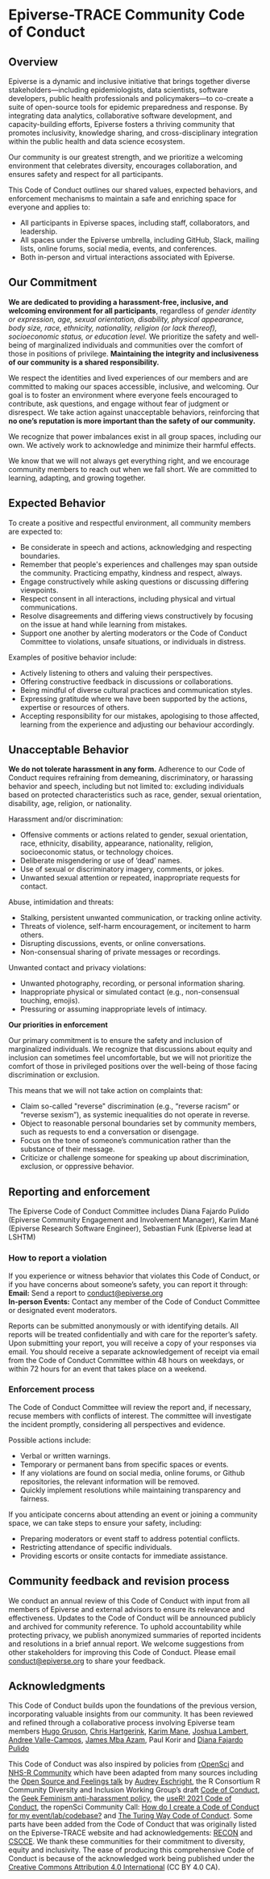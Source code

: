 # Epiverse-TRACE Community Code of Conduct

## Overview

Epiverse is a dynamic and inclusive initiative that brings together diverse stakeholders—including epidemiologists, data scientists, software developers, public health professionals and policymakers—to co-create a suite of open-source tools for epidemic preparedness and response. By integrating data analytics, collaborative software development, and capacity-building efforts, Epiverse fosters a thriving community that promotes inclusivity, knowledge sharing, and cross-disciplinary integration within the public health and data science ecosystem.

Our community is our greatest strength, and we prioritize a welcoming environment that celebrates diversity, encourages collaboration, and ensures safety and respect for all participants.

This Code of Conduct outlines our shared values, expected behaviors, and enforcement mechanisms to maintain a safe and enriching space for everyone and applies to: 

* All participants in Epiverse spaces, including staff, collaborators, and leadership.  
* All spaces under the Epiverse umbrella, including GitHub, Slack, mailing lists, online forums, social media, events, and conferences.  
* Both in-person and virtual interactions associated with Epiverse.

## Our Commitment

**We are dedicated to providing a harassment-free, inclusive, and welcoming environment for all participants**, regardless of *gender identity or expression, age, sexual orientation, disability, physical appearance, body size, race, ethnicity, nationality, religion (or lack thereof), socioeconomic status, or education level.* We prioritize the safety and well-being of marginalized individuals and communities over the comfort of those in positions of privilege. **Maintaining the integrity and inclusiveness of our community is a shared responsibility.**

We respect the identities and lived experiences of our members and are committed to making our spaces accessible, inclusive, and welcoming. Our goal is to foster an environment where everyone feels encouraged to contribute, ask questions, and engage without fear of judgment or disrespect. We take action against unacceptable behaviors, reinforcing that **no one’s reputation is more important than the safety of our community.**

We recognize that power imbalances exist in all group spaces, including our own. We actively work to acknowledge and minimize their harmful effects.

We know that we will not always get everything right, and we encourage community members to reach out when we fall short. We are committed to learning, adapting, and growing together. 

## Expected Behavior

To create a positive and respectful environment, all community members are expected to:

- Be considerate in speech and actions, acknowledging and respecting boundaries.  
- Remember that people's experiences and challenges may span outside the community. Practicing empathy, kindness and respect, always.  
- Engage constructively while asking questions or discussing differing viewpoints. 
- Respect consent in all interactions, including physical and virtual communications.  
- Resolve disagreements and differing views constructively by focusing on the issue at hand while learning from mistakes.  
- Support one another by alerting moderators or the Code of Conduct Committee to violations, unsafe situations, or individuals in distress.

Examples of positive behavior include:

- Actively listening to others and valuing their perspectives.  
- Offering constructive feedback in discussions or collaborations.  
- Being mindful of diverse cultural practices and communication styles.  
- Expressing gratitude where we have been supported by the actions, expertise or resources of others.  
- Accepting responsibility for our mistakes, apologising to those affected, learning from the experience and adjusting our behaviour accordingly.

## Unacceptable Behavior

**We do not tolerate harassment in any form.** Adherence to our Code of Conduct requires refraining from demeaning, discriminatory, or harassing behavior and speech, including but not limited to: excluding individuals based on protected characteristics such as race, gender, sexual orientation, disability, age, religion, or nationality.

Harassment and/or discrimination:

* Offensive comments or actions related to gender, sexual orientation, race, ethnicity, disability, appearance, nationality, religion, socioeconomic status, or technology choices.  
* Deliberate misgendering or use of ‘dead’ names.  
* Use of sexual or discriminatory imagery, comments, or jokes.  
* Unwanted sexual attention or repeated, inappropriate requests for contact.

Abuse, intimidation and threats:

* Stalking, persistent unwanted communication, or tracking online activity.  
* Threats of violence, self-harm encouragement, or incitement to harm others.  
* Disrupting discussions, events, or online conversations.  
* Non-consensual sharing of private messages or recordings.

Unwanted contact and privacy violations:

* Unwanted photography, recording, or personal information sharing.  
* Inappropriate physical or simulated contact (e.g., non-consensual touching, emojis).  
* Pressuring or assuming inappropriate levels of intimacy.

**Our priorities in enforcement**  

Our primary commitment is to ensure the safety and inclusion of marginalized individuals. We recognize that discussions about equity and inclusion can sometimes feel uncomfortable, but we will not prioritize the comfort of those in privileged positions over the well-being of those facing discrimination or exclusion.

This means that we will not take action on complaints that:

* Claim so-called "reverse" discrimination (e.g., “reverse racism” or “reverse sexism”), as systemic inequalities do not operate in reverse.  
* Object to reasonable personal boundaries set by community members, such as requests to end a conversation or disengage.  
* Focus on the tone of someone’s communication rather than the substance of their message.  
* Criticize or challenge someone for speaking up about discrimination, exclusion, or oppressive behavior.

## Reporting and enforcement

The Epiverse Code of Conduct Committee includes Diana Fajardo Pulido (Epiverse Community Engagement and Involvement Manager), Karim Mané (Epiverse Research Software Engineer), Sebastian Funk (Epiverse lead at LSHTM) <!-- and xxx (External Committee Member). -->

### How to report a violation

If you experience or witness behavior that violates this Code of Conduct, or if you have concerns about someone’s safety, you can report it through:  
**Email:** Send a report to [conduct@epiverse.org](mailto:conduct@epiverse.org)   
**In-person Events:** Contact any member of the Code of Conduct Committee or designated event moderators. 
<!-- **Online Form:** Submit a confidential report \[link to form\]. --> 
Reports can be submitted anonymously or with identifying details. All reports will be treated confidentially and with care for the reporter’s safety. Upon submitting your report, you will receive a copy of your responses via email. You should receive a separate acknowledgement of receipt via email from the Code of Conduct Committee within 48 hours on weekdays, or within 72 hours for an event that takes place on a weekend.

### Enforcement process

The Code of Conduct Committee will review the report and, if necessary, recuse members with conflicts of interest. The committee will investigate the incident promptly, considering all perspectives and evidence. 

Possible actions include:

* Verbal or written warnings.  
* Temporary or permanent bans from specific spaces or events.  
* If any violations are found on social media, online forums, or Github repositories, the relevant information will be removed.  
* Quickly implement resolutions while maintaining transparency and fairness.

If you anticipate concerns about attending an event or joining a community space, we can take steps to ensure your safety, including:

* Preparing moderators or event staff to address potential conflicts.  
* Restricting attendance of specific individuals.  
* Providing escorts or onsite contacts for immediate assistance.

## Community feedback and revision process

We conduct an annual review of this Code of Conduct with input from all members of Epiverse and external advisors to ensure its relevance and effectiveness. Updates to the Code of Conduct will be announced publicly and archived for community reference. To uphold accountability while protecting privacy, we publish anonymized summaries of reported incidents and resolutions in a brief annual report. We welcome suggestions from other stakeholders for improving this Code of Conduct. Please email [conduct@epiverse.org](mailto:conduct@epiverse.org) to share your feedback. 

## Acknowledgments

This Code of Conduct builds upon the foundations of the previous version, incorporating valuable insights from our community. It has been reviewed and refined through a collaborative process involving Epiverse team members [Hugo Gruson](https://github.com/Bisaloo), [Chris Hartgerink](https://github.com/chartgerink), [Karim Mane](https://github.com/Karim-Mane), [Joshua Lambert](https://github.com/joshwlambert), [Andree Valle-Campos](https://github.com/avallecam), [James Mba Azam](https://github.com/jamesmbaazam), Paul Korir and [Diana Fajardo Pulido](https://github.com/DianaClemencia/DianaClemencia) <!-- and external advisors \[insert names of external advisors\] to ensure it remains inclusive, clear, and effective. -->

This Code of Conduct was also inspired by policies from [rOpenSci](https://ropensci.org/code-of-conduct/) and [NHS-R Community](https://nhsrway.nhsrcommunity.com/code-of-conduct.html) which have been adapted from many sources including the [Open Source and Feelings talk](https://youtu.be/nizfHxg8y3o) by [Audrey Eschright](https://lifeofaudrey.com/), the R Consortium R Community Diversity and Inclusion Working Group’s draft [Code of Conduct](https://github.com/RConsortium/RCDI-WG/blob/0ca0a91dccc9296ff53a5806f52a2a49dbb8850d/conduct/code-of-conduct.md), the [Geek Feminism anti-harassment policy](https://geekfeminism.wikia.com/wiki/Community_anti-harassment/Policy), the [useR\! 2021 Code of Conduct](https://user2021.r-project.org/participation/coc/), the ropenSci Community Call: [How do I create a Code of Conduct for my event/lab/codebase?](https://ropensci.org/commcalls/2016-12-15/) and [The Turing Way Code of Conduct](https://github.com/the-turing-way/the-turing-way/blob/main/CODE_OF_CONDUCT.md). Some parts have been added from the Code of Conduct  that was originally listed on the Epiverse-TRACE website and had acknowledgements: [RECON](https://www.repidemicsconsortium.org/CODE_OF_CONDUCT/) and [CSCCE](https://www.cscce.org/cscce-community-participation-guidelines/). We thank these communities for their commitment to diversity, equity and inclusivity. The ease of producing this comprehensive Code of Conduct is because of the acknowledged work being published under the [Creative Commons Attribution 4.0 International](https://creativecommons.org/licenses/by/4.0/) (CC BY 4.0 CA). <!-- This too is released under the same licence which means you are free to share and adapt the work so long as the attribution to -->




